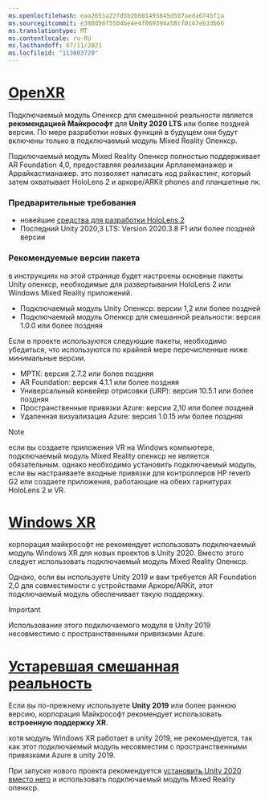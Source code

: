 ```yaml
---
ms.openlocfilehash: eaa2651a22fd5b2b601493845d507aeda6745f1a
ms.sourcegitcommit: e380d56f5504be4e4f069394a58cf0147eb33b66
ms.translationtype: MT
ms.contentlocale: ru-RU
ms.lasthandoff: 07/11/2021
ms.locfileid: "113603720"
---
```

# <a name="openxr"></a>[OpenXR](#tab/openxr)

Подключаемый модуль Опенкср для смешанной реальности является **рекомендацией Майкрософт** для **Unity 2020 LTS** или более поздней версии. По мере разработки новых функций в будущем они будут включены только в подключаемый модуль Mixed Reality Опенкср.

Подключаемый модуль Mixed Reality Опенкср полностью поддерживает AR Foundation 4,0, предоставляя реализации Арпланеманажер и Аррайкастманажер. это позволяет написать код райкастинг, который затем охватывает HoloLens 2 и аркоре/ARKit phones and планшетные пк.

### <a name="prerequisites"></a>Предварительные требования 

* новейшие [средства для разработки HoloLens 2](../../../install-the-tools.md?tabs=unity#installation-checklist)
* Последний Unity 2020,3 LTS: Version 2020.3.8 F1 или более поздней версии

### <a name="recommended-package-versions"></a>Рекомендуемые версии пакета

в инструкциях на этой странице будет настроены основные пакеты Unity опенкср, необходимые для развертывания HoloLens 2 или Windows Mixed Reality приложений.

* Подключаемый модуль Unity Опенкср: версии 1,2 или более поздней
* Подключаемый модуль Опенкср для смешанной реальности: версия 1.0.0 или более поздняя

Если в проекте используются следующие пакеты, необходимо убедиться, что используются по крайней мере перечисленные ниже минимальные версии.

* МРТК: версия 2.7.2 или более поздняя
* AR Foundation: версия 4.1.1 или более поздняя
* Универсальный конвейер отрисовки (URP): версия 10.5.1 или более поздняя
* Пространственные привязки Azure: версии 2,10 или более поздней
* Удаленная визуализация Azure: версия 1.0.15 или более поздняя

> [!NOTE]
> если вы создаете приложения VR на Windows компьютере, подключаемый модуль Mixed Reality опенкср не является обязательным. однако необходимо установить подключаемый модуль, если вы настраиваете входные привязки для контроллеров HP reverb G2 или создаете приложения, работающие на обеих гарнитурах HoloLens 2 и VR.

# <a name="windows-xr"></a>[Windows XR](#tab/windowsxr)

корпорация майкрософт не рекомендует использовать подключаемый модуль Windows XR для новых проектов в Unity 2020.  Вместо этого следует использовать подключаемый модуль Mixed Reality Опенкср.

Однако, если вы используете Unity 2019 и вам требуется AR Foundation 2,0 для совместимости с устройствами Аркоре/ARKit, этот подключаемый модуль обеспечивает такую поддержку.

> [!IMPORTANT]
> Использование этого подключаемого модуля в Unity 2019 несовместимо с пространственными привязками Azure.

# <a name="legacy-xr"></a>[Устаревшая смешанная реальность](#tab/legacy)

Если вы по-прежнему используете **Unity 2019** или более раннюю версию, корпорация Майкрософт рекомендует использовать **встроенную поддержку XR**.

хотя модуль Windows XR работает в unity 2019, не рекомендуется, так как этот подключаемый модуль несовместим с пространственными привязками Azure в unity 2019.

При запуске нового проекта рекомендуется [установить Unity 2020 вместо него](../../choosing-unity-version.md) и использовать подключаемый модуль Mixed Reality опенкср.